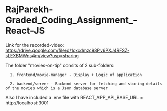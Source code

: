 # RajParekh-Graded_Coding_Assignment_-React-JS

Link for the recorded-video: 
        https://drive.google.com/file/d/1oxcdmzc98Pv6PXJ4RFSZ-sLEXBMWns4m/view?usp=sharing

  The folder "movies-on-tip" consits of 2 sub-folders:
      
      1. frontend/movie-manager - Display + Logic of application
      
      2. backend/server - Backend server for fetching and storing details of the movies which is a Json database server
      
    
   Also I have included a .env file with REACT_APP_API_BASE_URL = http://localhost:3001
   
   
